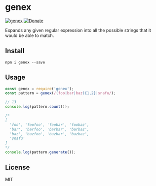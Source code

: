 # genex

[![genex](https://img.shields.io/npm/v/genex.svg?style=for-the-badge)](https://www.npmjs.com/package/genex)
[![Donate](https://img.shields.io/badge/donate-paypal-orange.svg?style=for-the-badge)](https://paypal.me/alixaxel)

Expands any given regular expression into all the possible strings that it would be able to match.

## Install

```shell
npm i genex --save
```

## Usage

```js
const genex = require('genex');
const pattern = genex(/(foo|bar|baz){1,2}|snafu/);

// 13
console.log(pattern.count());

/*
[
  'foo', 'foofoo', 'foobar', 'foobaz',
  'bar', 'barfoo', 'barbar', 'barbaz',
  'baz', 'bazfoo', 'bazbar', 'bazbaz',
  'snafu'
]
*/
console.log(pattern.generate());
```

## License

MIT
